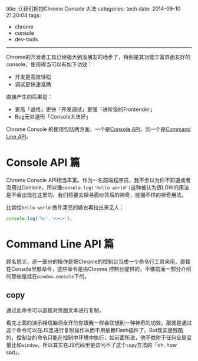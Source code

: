 title: 让我们拥抱Chrome Console 大法
categories: tech
date: 2014-09-10 21:20:04
tags:
- chrome
- console
- dev-tools
---

Chrome的开发者工具已经强大到没朋友的地步了，特别是其功能丰富界面友好的console，使用得当可以有如下功效：
- 开发更高效轻松
- 调试更快速准确

直接产生的后果是：

- 更高「逼格」更快「开发调试」更强「进阶级的Frontender」
- Bug无处遁形「Console大法好」

<!-- more -->

Chrome Console 的使用包括两方面，一个是[Console API](https://developer.chrome.com/devtools/docs/console-api)，另一个是[Command Line API](https://developer.chrome.com/devtools/docs/commandline-api.md)。



Console API 篇
===

Chrome Console API相当丰富。作为一名前端程序员，我不会以为你不知道或者没用过Console，所以像`console.log('hello world')`这种被认为很LOW的用法是不会出现在这里的，我们将要去探寻面纱背后的神奇，挖掘不样的神奇用法。

比如给`hello world` 做件漂亮的嫁衣再拉出来见人：

```js
console.log('%c','<><>');
```




Command Line API 篇
===

顾名思义，这一部分的操作是把Chrome的控制台当成一个命令行工具来用，直接在Console里敲命令，这些命令是由Chrome 控制台提供的，不像前面一部分介绍的那些是挂在`window.console`下的。

copy
---
通过此命令可以直接对页面文本进行复制，

看完上面的演示相信脑洞全开的你跟我一样会联想到一种神奇的功效，那就是通过这个命令可以在JS里进行复制操作从而不用依赖Flash插件了。But现实是残酷的，控制台的命令只能在控制中环境中执行，如前面所说，他不依附于任何全局变量比如`window`，所以其实在JS代码里是访问不了这个`copy`方法的「oh, how sad」。